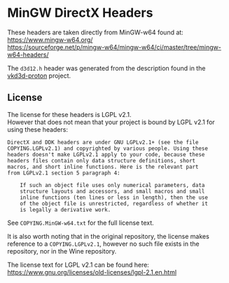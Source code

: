 # MinGW DirectX Headers

These headers are taken directly from MinGW-w64 found at:</br>
https://www.mingw-w64.org/</br>
https://sourceforge.net/p/mingw-w64/mingw-w64/ci/master/tree/mingw-w64-headers/

The `d3d12.h` header was generated from the description found in the
[vkd3d-proton](https://github.com/HansKristian-Work/vkd3d-proton) project.

## License

The license for these headers is LGPL v2.1.</br>
However that does not mean that your project is bound by LGPL v2.1 for using these headers:</br>
```
DirectX and DDK headers are under GNU LGPLv2.1+ (see the file
COPYING.LGPLv2.1) and copyrighted by various people. Using these
headers doesn't make LGPLv2.1 apply to your code, because these
headers files contain only data structure definitions, short
macros, and short inline functions. Here is the relevant part
from LGPLv2.1 section 5 paragraph 4:

    If such an object file uses only numerical parameters, data
    structure layouts and accessors, and small macros and small
    inline functions (ten lines or less in length), then the use
    of the object file is unrestricted, regardless of whether it
    is legally a derivative work.
```

See `COPYING.MinGW-w64.txt` for the full license text.

It is also worth noting that in the original repository, the license makes reference
to a `COPYING.LGPLv2.1`, however no such file exists in the repository, nor in the Wine repository.

The license text for LGPL v2.1 can be found here: https://www.gnu.org/licenses/old-licenses/lgpl-2.1.en.html
